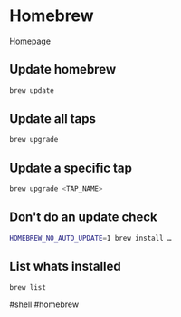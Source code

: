 # Homebrew

[Homepage](https://brew.sh)

## Update homebrew

```sh
brew update
```

## Update all taps

```sh
brew upgrade
```

## Update a specific tap

```sh
brew upgrade <TAP_NAME>
```

## Don't do an update check

```sh
HOMEBREW_NO_AUTO_UPDATE=1 brew install …
```

## List whats installed

```sh
brew list
```

#shell #homebrew